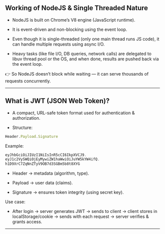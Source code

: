 ## Working of NodeJS & Single Threaded Nature

- NodeJS is built on Chrome’s V8 engine (JavaScript runtime).

- It is event-driven and non-blocking using the event loop.

- Even though it is single-threaded (only one main thread runs JS code), it can handle multiple requests using async I/O.

- Heavy tasks (like file I/O, DB queries, network calls) are delegated to libuv thread pool or the OS, and when done, results are pushed back via the event loop.

👉 So NodeJS doesn’t block while waiting — it can serve thousands of requests concurrently.

----
## What is JWT (JSON Web Token)?

- A compact, URL-safe token format used for authentication & authorization.

- Structure:
```js
Header.Payload.Signature
```

Example:
```js
eyJhbGciOiJIUzI1NiIsInR5cCI6IkpXVCJ9.
eyJ1c2VySWQiOjEyMywiZW1haWwiOiJuYW5kYW4ifQ.
h1D9XrC7ZqNnZTyV9OB7d3SGBm5b8t8XYG
```

- Header → metadata (algorithm, type).

- Payload → user data (claims).

- Signature → ensures token integrity (using secret key).

Use case:

- After login → server generates JWT → sends to client → client stores in localStorage/cookie → sends with each request → server verifies & grants access.

---